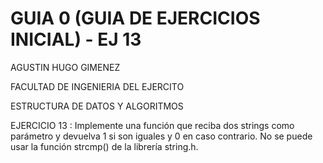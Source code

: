 # GUIA 0 (GUIA DE EJERCICIOS INICIAL) - EJ 13
AGUSTIN HUGO GIMENEZ

FACULTAD DE INGENIERIA DEL EJERCITO

ESTRUCTURA DE DATOS Y ALGORITMOS

 EJERCICIO 13 : Implemente una función que reciba dos strings como parámetro y devuelva 1 si son
iguales y 0 en caso contrario. No se puede usar la función strcmp() de la librería
string.h.
